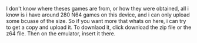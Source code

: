 I don't know where theses games are from, or how they were obtained, all i know is i have around 280 N64 games on this device, and i can only upload some bcuase of the size. 
So if you want more that whats on here, i can try to get a copy and upload it. To downlaod it, click download the zip file or the z64 file. Then on the emulator, insert it there.
